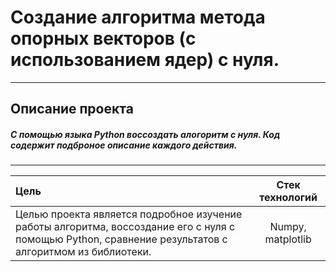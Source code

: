# Создание алгоритма метода опорных векторов (с использованием ядер) с нуля. 
-----------------------------------------------------------------------------------------------------------------------------------------------------------------------
## Описание проекта
#####  С помощью языка Python воссоздать алогоритм с нуля. Код содержит подброное описание каждого действия. 
-----------------------------------------------------------------------------------------------------------------------------------------------------------------------

| Цель |  Стек технологий |
| :-------------------- |:---------------------------:|
| Целью проекта является подробное изучение работы алгоритма, воссоздание его с нуля с помощью Python, сравнение результатов с алгоритмом из библиотеки. | Numpy, matplotlib |






